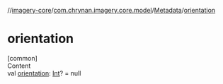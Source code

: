 //[imagery-core](../../../index.md)/[com.chrynan.imagery.core.model](../index.md)/[Metadata](index.md)/[orientation](orientation.md)



# orientation  
[common]  
Content  
val [orientation](orientation.md): [Int](https://kotlinlang.org/api/latest/jvm/stdlib/kotlin/-int/index.html)? = null  



